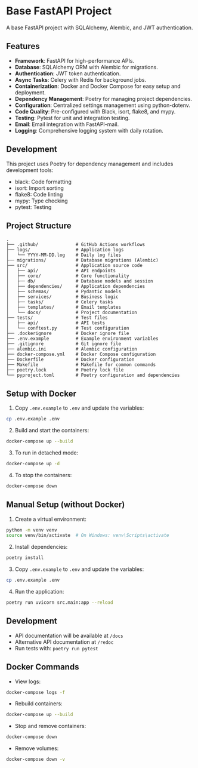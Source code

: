 # Base FastAPI Project

A base FastAPI project with SQLAlchemy, Alembic, and JWT authentication.

## Features

- **Framework**: FastAPI for high-performance APIs.
- **Database**: SQLAlchemy ORM with Alembic for migrations.
- **Authentication**: JWT token authentication.
- **Async Tasks**: Celery with Redis for background jobs.
- **Containerization**: Docker and Docker Compose for easy setup and deployment.
- **Dependency Management**: Poetry for managing project dependencies.
- **Configuration**: Centralized settings management using python-dotenv.
- **Code Quality**: Pre-configured with Black, isort, flake8, and mypy.
- **Testing**: Pytest for unit and integration testing.
- **Email**: Email integration with FastAPI-mail.
- **Logging**: Comprehensive logging system with daily rotation.

## Development

This project uses Poetry for dependency management and includes development tools:
- black: Code formatting
- isort: Import sorting
- flake8: Code linting
- mypy: Type checking
- pytest: Testing

## Project Structure

```
.
├── .github/              # GitHub Actions workflows
├── logs/                 # Application logs
│   └── YYYY-MM-DD.log    # Daily log files
├── migrations/           # Database migrations (Alembic)
├── src/                  # Application source code
│   ├── api/              # API endpoints
│   ├── core/             # Core functionality
│   ├── db/               # Database models and session
│   ├── dependencies/     # Application dependencies
│   ├── schemas/          # Pydantic models
│   ├── services/         # Business logic
│   ├── tasks/            # Celery tasks
│   ├── templates/        # Email templates
│   └── docs/             # Project documentation
├── tests/                # Test files
│   ├── api/              # API tests
│   └── conftest.py       # Test configuration
├── .dockerignore         # Docker ignore file
├── .env.example          # Example environment variables
├── .gitignore            # Git ignore file
├── alembic.ini           # Alembic configuration
├── docker-compose.yml    # Docker Compose configuration
├── Dockerfile            # Docker configuration
├── Makefile              # Makefile for common commands
├── poetry.lock           # Poetry lock file
└── pyproject.toml        # Poetry configuration and dependencies
```

## Setup with Docker

1. Copy `.env.example` to `.env` and update the variables:
```bash
cp .env.example .env
```

2. Build and start the containers:
```bash
docker-compose up --build
```

3. To run in detached mode:
```bash
docker-compose up -d
```

4. To stop the containers:
```bash
docker-compose down
```

## Manual Setup (without Docker)

1. Create a virtual environment:
```bash
python -m venv venv
source venv/bin/activate  # On Windows: venv\Scripts\activate
```

2. Install dependencies:
```bash
poetry install
```

3. Copy `.env.example` to `.env` and update the variables:
```bash
cp .env.example .env
```

4. Run the application:
```bash
poetry run uvicorn src.main:app --reload
```

## Development

- API documentation will be available at `/docs`
- Alternative API documentation at `/redoc`
- Run tests with: `poetry run pytest`

## Docker Commands

- View logs:
```bash
docker-compose logs -f
```

- Rebuild containers:
```bash
docker-compose up --build
```

- Stop and remove containers:
```bash
docker-compose down
```

- Remove volumes:
```bash
docker-compose down -v
``` 